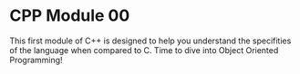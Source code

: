 # CPP Module 00
This first module of C++ is designed to help you understand the specifities of the language when compared to C. Time to dive into Object Oriented Programming!
